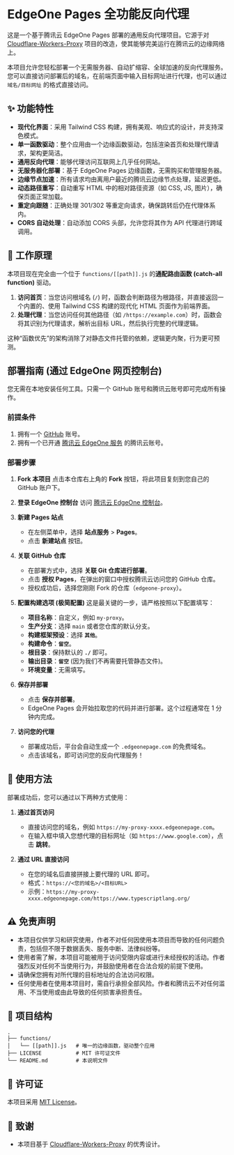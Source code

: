 # EdgeOne Pages 全功能反向代理

这是一个基于腾讯云 EdgeOne Pages 部署的通用反向代理项目。它源于对 [Cloudflare-Workers-Proxy](https://github.com/ymyuuu/Cloudflare-Workers-Proxy) 项目的改造，使其能够完美运行在腾讯云的边缘网络上。

本项目允许您轻松部署一个无需服务器、自动扩缩容、全球加速的反向代理服务。您可以直接访问部署后的域名，在前端页面中输入目标网址进行代理，也可以通过 `域名/目标网址` 的格式直接访问。

## ✨ 功能特性

- **现代化界面**：采用 Tailwind CSS 构建，拥有美观、响应式的设计，并支持深色模式。
- **单一函数驱动**：整个应用由一个边缘函数驱动，包括渲染首页和处理代理请求，架构更简洁。
- **通用反向代理**：能够代理访问互联网上几乎任何网站。
- **无服务器化部署**：基于 EdgeOne Pages 边缘函数，无需购买和管理服务器。
- **边缘节点加速**：所有请求均由离用户最近的腾讯云边缘节点处理，延迟更低。
- **动态路径重写**：自动重写 HTML 中的相对路径资源（如 CSS, JS, 图片），确保页面正常加载。
- **重定向跟随**：正确处理 301/302 等重定向请求，确保跳转后仍在代理体系内。
- **CORS 自动处理**：自动添加 CORS 头部，允许您将其作为 API 代理进行跨域调用。

## 🚀 工作原理

本项目现在完全由一个位于 `functions/[[path]].js` 的**通配路由函数 (catch-all function)** 驱动。

1.  **访问首页**：当您访问根域名 (`/`) 时，函数会判断路径为根路径，并直接返回一个内置的、使用 Tailwind CSS 构建的现代化 HTML 页面作为前端界面。
2.  **处理代理**：当您访问任何其他路径（如 `/https://example.com`）时，函数会将其识别为代理请求，解析出目标 URL，然后执行完整的代理逻辑。

这种“函数优先”的架构消除了对静态文件托管的依赖，逻辑更内聚，行为更可预测。

## 部署指南 (通过 EdgeOne 网页控制台)

您无需在本地安装任何工具。只需一个 GitHub 账号和腾讯云账号即可完成所有操作。

### 前提条件

1.  拥有一个 [GitHub](https://github.com/) 账号。
2.  拥有一个已开通 [腾讯云 EdgeOne 服务](https://cloud.tencent.com/product/edgeone) 的腾讯云账号。

### 部署步骤

1.  **Fork 本项目**
    点击本仓库右上角的 **Fork** 按钮，将此项目复刻到您自己的 GitHub 账户下。

2.  **登录 EdgeOne 控制台**
    访问 [腾讯云 EdgeOne 控制台](https://console.cloud.tencent.com/edgeone)。

3.  **新建 Pages 站点**
    - 在左侧菜单中，选择 **站点服务** > **Pages**。
    - 点击 **新建站点** 按钮。

4.  **关联 GitHub 仓库**
    - 在部署方式中，选择 **关联 Git 仓库进行部署**。
    - 点击 **授权 Pages**，在弹出的窗口中授权腾讯云访问您的 GitHub 仓库。
    - 授权成功后，选择您刚刚 Fork 的仓库（`edgeone-proxy`）。

5.  **配置构建选项 (极简配置)**
    这是最关键的一步，请严格按照以下配置填写：
    - **项目名称**：自定义，例如 `my-proxy`。
    - **生产分支**：选择 `main` 或者您仓库的默认分支。
    - **构建框架预设**：选择 **`其他`**。
    - **构建命令**：**`留空`**。
    - **根目录**：保持默认的 **`./`** 即可。
    - **输出目录**：**`留空`** (因为我们不再需要托管静态文件)。
    - **环境变量**：无需填写。

6.  **保存并部署**
    - 点击 **保存并部署**。
    - EdgeOne Pages 会开始拉取您的代码并进行部署。这个过程通常在 1 分钟内完成。

7.  **访问您的代理**
    - 部署成功后，平台会自动生成一个 `.edgeonepage.com` 的免费域名。
    - 点击该域名，即可访问您的反向代理服务！

## 🔧 使用方法

部署成功后，您可以通过以下两种方式使用：

1.  **通过首页访问**
    - 直接访问您的域名，例如 `https://my-proxy-xxxx.edgeonepage.com`。
    - 在输入框中填入您想代理的目标网址（如 `https://www.google.com`），点击 **跳转**。

2.  **通过 URL 直接访问**
    - 在您的域名后直接拼接上要代理的 URL 即可。
    - 格式：`https://<您的域名>/<目标URL>`
    - 示例：`https://my-proxy-xxxx.edgeonepage.com/https://www.typescriptlang.org/`

## ⚠️ 免责声明

- 本项目仅供学习和研究使用，作者不对任何因使用本项目而导致的任何问题负责，包括但不限于数据丢失、服务中断、法律纠纷等。
- 使用者需了解，本项目可能被用于访问受限内容或进行未经授权的活动。作者强烈反对任何不当使用行为，并鼓励使用者在合法合规的前提下使用。
- 请确保您拥有对所代理的目标地址的合法访问权限。
- 任何使用者在使用本项目时，需自行承担全部风险。作者和腾讯云不对任何滥用、不当使用或由此导致的任何损害承担责任。

## 📁 项目结构

```
.
├── functions/
│   └── [[path]].js   # 唯一的边缘函数，驱动整个应用
├── LICENSE           # MIT 许可证文件
└── README.md         # 本说明文件
```

## 📄 许可证

本项目采用 [MIT License](./LICENSE)。

## 🙏 致谢

- 本项目基于 [Cloudflare-Workers-Proxy](https://github.com/ymyuuu/Cloudflare-Workers-Proxy) 的优秀设计。